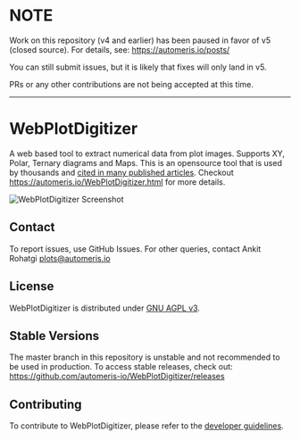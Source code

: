 NOTE
====
Work on this repository (v4 and earlier) has been paused in favor of v5 (closed source). For details, see: https://automeris.io/posts/

You can still submit issues, but it is likely that fixes will only land in v5.

PRs or any other contributions are not being accepted at this time.

--------------

WebPlotDigitizer
================

A web based tool to extract numerical data from plot images. Supports XY, Polar, Ternary diagrams and Maps. This is an opensource tool that is used by thousands and [cited in many published articles](https://scholar.google.com/scholar?as_vis=1&q=WebPlotDigitizer&hl=en&as_sdt=0,44). Checkout https://automeris.io/WebPlotDigitizer.html for more details.

![WebPlotDigitizer Screenshot](screenshot.png?raw=true "WebPlotDigitizer")

Contact
-------

To report issues, use GitHub Issues. For other queries, contact Ankit Rohatgi <plots@automeris.io>

License
-------

WebPlotDigitizer is distributed under [GNU AGPL v3](https://www.gnu.org/licenses/agpl-3.0.en.html).

Stable Versions
---------------

The master branch in this repository is unstable and not recommended to be used in production. To access stable releases, check out: https://github.com/automeris-io/WebPlotDigitizer/releases

Contributing
------------

To contribute to WebPlotDigitizer, please refer to the [developer guidelines](DEVELOPER_GUIDELINES.md).
